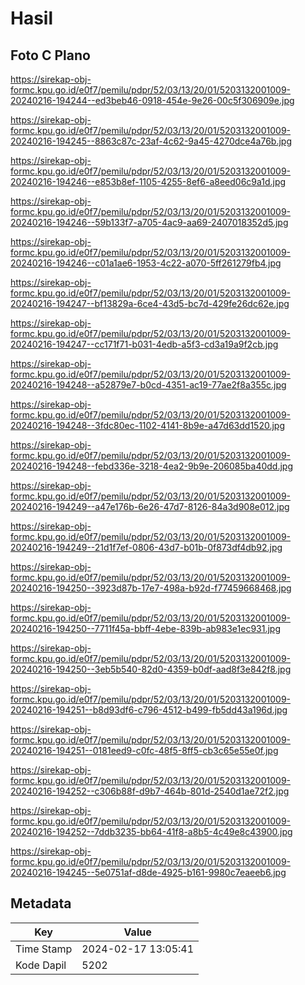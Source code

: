 # Hasil

## Foto C Plano

https://sirekap-obj-formc.kpu.go.id/e0f7/pemilu/pdpr/52/03/13/20/01/5203132001009-20240216-194244--ed3beb46-0918-454e-9e26-00c5f306909e.jpg

https://sirekap-obj-formc.kpu.go.id/e0f7/pemilu/pdpr/52/03/13/20/01/5203132001009-20240216-194245--8863c87c-23af-4c62-9a45-4270dce4a76b.jpg

https://sirekap-obj-formc.kpu.go.id/e0f7/pemilu/pdpr/52/03/13/20/01/5203132001009-20240216-194246--e853b8ef-1105-4255-8ef6-a8eed06c9a1d.jpg

https://sirekap-obj-formc.kpu.go.id/e0f7/pemilu/pdpr/52/03/13/20/01/5203132001009-20240216-194246--59b133f7-a705-4ac9-aa69-2407018352d5.jpg

https://sirekap-obj-formc.kpu.go.id/e0f7/pemilu/pdpr/52/03/13/20/01/5203132001009-20240216-194246--c01a1ae6-1953-4c22-a070-5ff261279fb4.jpg

https://sirekap-obj-formc.kpu.go.id/e0f7/pemilu/pdpr/52/03/13/20/01/5203132001009-20240216-194247--bf13829a-6ce4-43d5-bc7d-429fe26dc62e.jpg

https://sirekap-obj-formc.kpu.go.id/e0f7/pemilu/pdpr/52/03/13/20/01/5203132001009-20240216-194247--cc171f71-b031-4edb-a5f3-cd3a19a9f2cb.jpg

https://sirekap-obj-formc.kpu.go.id/e0f7/pemilu/pdpr/52/03/13/20/01/5203132001009-20240216-194248--a52879e7-b0cd-4351-ac19-77ae2f8a355c.jpg

https://sirekap-obj-formc.kpu.go.id/e0f7/pemilu/pdpr/52/03/13/20/01/5203132001009-20240216-194248--3fdc80ec-1102-4141-8b9e-a47d63dd1520.jpg

https://sirekap-obj-formc.kpu.go.id/e0f7/pemilu/pdpr/52/03/13/20/01/5203132001009-20240216-194248--febd336e-3218-4ea2-9b9e-206085ba40dd.jpg

https://sirekap-obj-formc.kpu.go.id/e0f7/pemilu/pdpr/52/03/13/20/01/5203132001009-20240216-194249--a47e176b-6e26-47d7-8126-84a3d908e012.jpg

https://sirekap-obj-formc.kpu.go.id/e0f7/pemilu/pdpr/52/03/13/20/01/5203132001009-20240216-194249--21d1f7ef-0806-43d7-b01b-0f873df4db92.jpg

https://sirekap-obj-formc.kpu.go.id/e0f7/pemilu/pdpr/52/03/13/20/01/5203132001009-20240216-194250--3923d87b-17e7-498a-b92d-f77459668468.jpg

https://sirekap-obj-formc.kpu.go.id/e0f7/pemilu/pdpr/52/03/13/20/01/5203132001009-20240216-194250--7711f45a-bbff-4ebe-839b-ab983e1ec931.jpg

https://sirekap-obj-formc.kpu.go.id/e0f7/pemilu/pdpr/52/03/13/20/01/5203132001009-20240216-194250--3eb5b540-82d0-4359-b0df-aad8f3e842f8.jpg

https://sirekap-obj-formc.kpu.go.id/e0f7/pemilu/pdpr/52/03/13/20/01/5203132001009-20240216-194251--b8d93df6-c796-4512-b499-fb5dd43a196d.jpg

https://sirekap-obj-formc.kpu.go.id/e0f7/pemilu/pdpr/52/03/13/20/01/5203132001009-20240216-194251--0181eed9-c0fc-48f5-8ff5-cb3c65e55e0f.jpg

https://sirekap-obj-formc.kpu.go.id/e0f7/pemilu/pdpr/52/03/13/20/01/5203132001009-20240216-194252--c306b88f-d9b7-464b-801d-2540d1ae72f2.jpg

https://sirekap-obj-formc.kpu.go.id/e0f7/pemilu/pdpr/52/03/13/20/01/5203132001009-20240216-194252--7ddb3235-bb64-41f8-a8b5-4c49e8c43900.jpg

https://sirekap-obj-formc.kpu.go.id/e0f7/pemilu/pdpr/52/03/13/20/01/5203132001009-20240216-194245--5e0751af-d8de-4925-b161-9980c7eaeeb6.jpg


## Metadata

| Key        | Value               |
| ---------- | ------------------- |
| Time Stamp | 2024-02-17 13:05:41 |
| Kode Dapil | 5202                |



